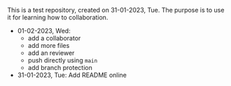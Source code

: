 This is a test repository, created on 31-01-2023, Tue. The purpose is to use
it for learning how to collaboration.

- 01-02-2023, Wed:
  - add a collaborator
  - add more files 
  - add an reviewer
  - push directly using `main`
  - add branch protection
- 31-01-2023, Tue: Add README online
